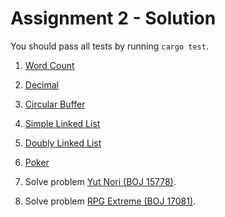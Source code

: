 # Assignment 2 - Solution

You should pass all tests by running `cargo test`.

1. [Word Count](./prob1)

2. [Decimal](./prob2)

3. [Circular Buffer](./prob3)

4. [Simple Linked List](./prob4)

5. [Doubly Linked List](./prob5)

6. [Poker](./prob6)

7. Solve problem [Yut Nori (BOJ 15778)](https://www.acmicpc.net/problem/15778).

8. Solve problem [RPG Extreme (BOJ 17081)](https://www.acmicpc.net/problem/17081).
